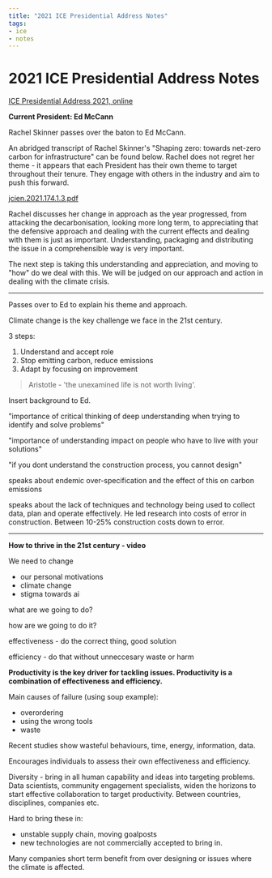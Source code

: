 ```yaml
---
title: "2021 ICE Presidential Address Notes"
tags: 
- ice
- notes
---
```

# 2021 ICE Presidential Address Notes

[ICE Presidential Address 2021, online](https://www.ice.org.uk/eventarchive/ice-presidential-address-2021)

**Current President: Ed McCann**

Rachel Skinner passes over the baton to Ed McCann.

An abridged transcript of Rachel Skinner's "Shaping zero: towards net-zero carbon for infrastructure" can be found below. Rachel does not regret her theme - it appears that each President has their own theme to target throughout their tenure. They engage with others in the industry and aim to push this forward.

[jcien.2021.174.1.3.pdf](https://res.craft.do/user/full/0db37624-91b1-c7b3-d592-855defa59de7/doc/8fd5ec25-ae3e-452f-b668-7e357ec46b73/aaadf628-5f05-406f-8c76-d0fabf930f45)

Rachel discusses her change in approach as the year progressed, from attacking the decarbonisation, looking more long term, to appreciating that the defensive approach and dealing with the current effects and dealing with them is just as important. Understanding, packaging and distributing the issue in a comprehensible way is very important.

The next step is taking this understanding and appreciation, and moving to "how" do we deal with this. We will be judged on our approach and action in dealing with the climate crisis.

---

Passes over to Ed to explain his theme and approach.

Climate change is the key challenge we face in the 21st century.

3 steps:

1) Understand and accept role
2) Stop emitting carbon, reduce emissions
3) Adapt by focusing on improvement

> Aristotle - 'the unexamined life is not worth living'.

Insert background to Ed.

"importance of critical thinking of deep understanding when trying to identify and solve problems"

"importance of understanding impact on people who have to live with your solutions"

"if you dont understand the construction process, you cannot design"

speaks about endemic over-specification and the effect of this on carbon emissions

speaks about the lack of techniques and technology being used to collect data, plan and operate effectively. He led research into costs of error in construction. Between 10-25% construction costs down to error.

---

**How to thrive in the 21st century - video**

We need to change

- our personal motivations
- climate change
- stigma towards ai

what are we going to do?

how are we going to do it?

effectiveness - do the correct thing, good solution

efficiency -  do that without unneccesary waste or harm

**Productivity is the key driver for tackling issues. Productivity is a combination of effectiveness and efficiency.**

Main causes of failure (using soup example):

- overordering
- using the wrong tools
- waste

Recent studies show wasteful behaviours, time, energy, information, data.

Encourages individuals to assess their own effectiveness and efficiency.

Diversity - bring in all human capability and ideas into targeting problems. Data scientists, community engagement specialists, widen the horizons to start effective collaboration to target productivity. Between countries, disciplines, companies etc.

Hard to bring these in:
- unstable supply chain, moving goalposts
- new technologies are not commercially accepted to bring in.

Many companies short term benefit from over designing or issues where the climate is affected.










